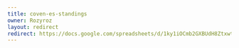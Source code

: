 ```yaml
---
title: coven-es-standings
owner: Rozyroz
layout: redirect
redirect: https://docs.google.com/spreadsheets/d/1ky1iOCmb2GXBUdH8ZtxwtKB-dTBwS-d1LyBm7DLa3vA/pubhtml
---
```

